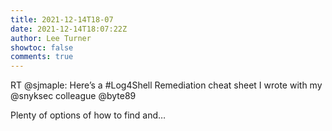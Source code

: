 ```yaml
---
title: 2021-12-14T18-07
date: 2021-12-14T18:07:22Z
author: Lee Turner
showtoc: false
comments: true
---
```


RT @sjmaple: Here’s a #Log4Shell Remediation cheat sheet I wrote with my @snyksec colleague @byte89 

Plenty of options of how to find and…

